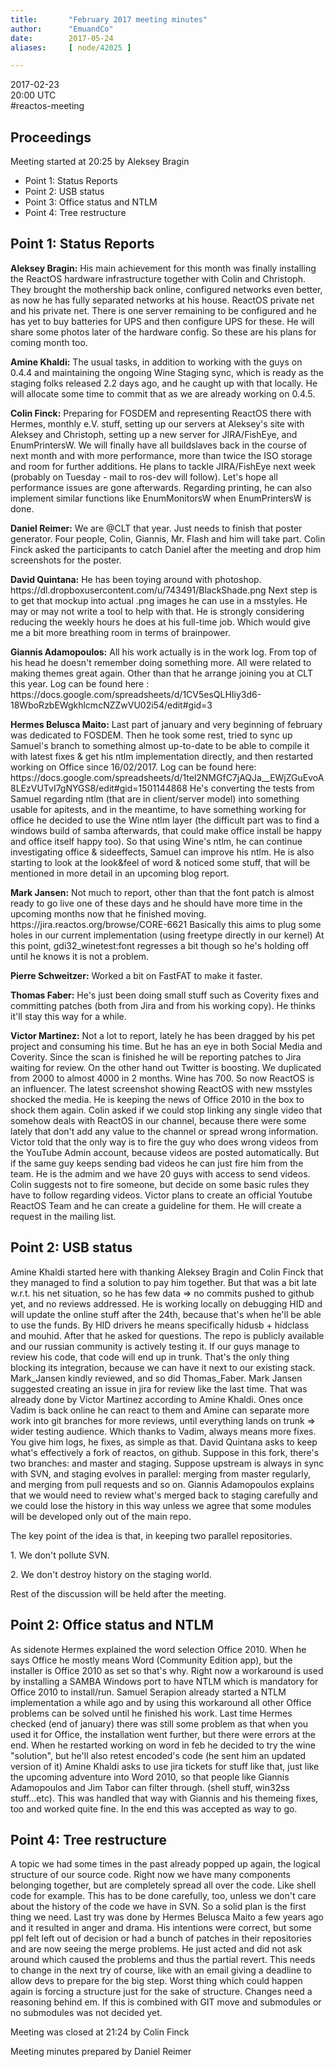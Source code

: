 ```yaml
---
title:       "February 2017 meeting minutes"
author:      "EmuandCo"
date:        2017-05-24
aliases:     [ node/42025 ]

---
```


<p>2017-02-23<br />
	20:00 UTC<br />
	#reactos-meeting</p>
<h2>Proceedings</h2>
<p>Meeting started at 20:25 by Aleksey Bragin</p>
<ul>
    <li>Point 1: Status Reports</li>
    <li>Point 2: USB status</li>
	<li>Point 3: Office status and NTLM</li>
	<li>Point 4: Tree restructure</li>
</ul>

<h2>Point 1: Status Reports</h2>

<p><b>Aleksey Bragin:</b> His main achievement for this month was finally installing the ReactOS hardware infrastructure together with Colin and Christoph. They brought the mothership back online, configured networks even better, as now he has fully separated networks at his house. ReactOS private net and his private net. There is one server remaining to be configured and he has yet to buy batteries for UPS and then configure UPS for these. He will share some photos later of the hardware config. So these are his plans for coming month too.</p>

<p><b>Amine Khaldi:</b> The usual tasks, in addition to working with the guys on 0.4.4 and maintaining the ongoing Wine Staging sync, which is ready as the staging folks released 2.2 days ago, and he caught up with that locally. He will allocate some time to commit that as we are already working on 0.4.5.</p>

<p><b>Colin Finck:</b> Preparing for FOSDEM and representing ReactOS there with Hermes, monthly e.V. stuff, setting up our servers at Aleksey's site with Aleksey and Christoph, setting up a new server for JIRA/FishEye, and EnumPrintersW. We will finally have all buildslaves back in the course of next month and with more performance, more than twice the ISO storage and room for further additions. He plans to tackle JIRA/FishEye next week (probably on Tuesday - mail to ros-dev will follow). Let's hope all performance issues are gone afterwards. Regarding printing, he can also implement similar functions like EnumMonitorsW when EnumPrintersW is done.</p>

<p><b>Daniel Reimer:</b> We are @CLT that year. Just needs to finish that poster generator. Four people, Colin, Giannis, Mr. Flash and him will take part. Colin Finck asked the participants to catch Daniel after the meeting and drop him screenshots for the poster.</p>

<p><b>David Quintana:</b> He has been toying around with photoshop. https://dl.dropboxusercontent.com/u/743491/BlackShade.png Next step is to get that mockup into actual .png images he can use in a msstyles. He may or may not write a tool to help with that. He is strongly considering reducing the weekly hours he does at his full-time job. Which would give me a bit more breathing room in terms of brainpower.</p>

<p><b>Giannis Adamopoulos:</b> All his work actually is in the work log. From top of his head he doesn't remember doing something more. All were related to making themes great again. Other than that he arrange joining you at CLT this year. Log can be found here : https://docs.google.com/spreadsheets/d/1CV5esQLHIiy3d6-18WboRzbEWgkhlcmcNZZwVU02i54/edit#gid=3</p>

<p><b>Hermes Belusca Maito:</b> Last part of january and very beginning of february was dedicated to FOSDEM. Then he took some rest, tried to sync up Samuel's branch to something almost up-to-date to be able to compile it with latest fixes & get his ntlm implementation directly, and then restarted working on Office since 16/02/2017. Log can be found here: https://docs.google.com/spreadsheets/d/1tel2NMGfC7jAQJa__EWjZGuEvoA8LEzVUTvI7gNYGS8/edit#gid=1501144868 He's converting the tests from Samuel regarding ntlm (that are in client/server model) into something usable for apitests, and in the meantime, to have something working for office he decided to use the Wine ntlm layer (the difficult part was to find a windows build of samba afterwards, that could make office install be happy and office itself happy too). So that using Wine's ntlm, he can continue investigating office & sideeffects, Samuel can improve his ntlm. He is also starting to look at the look&feel of word & noticed some stuff, that will be mentioned in more detail in an upcoming blog report.</p>

<p><b>Mark Jansen:</b> Not much to report, other than that the font patch is almost ready to go live one of these days and he should have more time in the upcoming months now that he finished moving. https://jira.reactos.org/browse/CORE-6621 Basically this aims to plug some holes in our current implementation (using freetype directly in our kernel) At this point, gdi32_winetest:font regresses a bit though so he's holding off until he knows it is not a problem.</p>

<p><b>Pierre Schweitzer:</b> Worked a bit on FastFAT to make it faster.</p>

<p><b>Thomas Faber:</b> He's just been doing small stuff such as Coverity fixes and committing patches (both from Jira and from his working copy). He thinks it'll stay this way for a while.</p>

<p><b>Victor Martinez:</b> Not a lot to report, lately he has been dragged by his pet project and consuming his time. But he has an eye in both Social Media and Coverity. Since the scan is finished he will be reporting patches to Jira waiting for review. On the other hand out Twitter is boosting. We duplicated from 2000 to almost 4000 in 2 months. Wine has 700. So now ReactOS is an influencer. The latest screenshot showing ReactOS with new msstyles shocked the media. He is keeping the news of Office 2010 in the box to shock them again. Colin asked if we could stop linking any single video that somehow deals with ReactOS in our channel, because there were some lately that don't add any value to the channel or spread wrong information. Victor told that the only way is to fire the guy who does wrong videos from the YouTube Admin account, because videos are posted automatically. But if the same guy keeps sending bad videos he can just fire him from the team. He is the admim and we have 20 guys with access to send videos. Colin suggests not to fire someone, but decide on some basic rules they have to follow regarding videos. Victor plans to create an official Youtube ReactOS Team and he can create a guideline for them. He will create a request in the mailing list.</p>

<h2>Point 2: USB status</h2>

<p>Amine Khaldi started here with thanking Aleksey Bragin and Colin Finck that they managed to find a solution to pay him together. But that was a bit late w.r.t. his net situation, so he has few data => no commits pushed to github yet, and no reviews addressed. He is working locally on debugging HID and will update the online stuff after the 24th, because that's when he'll be able to use the funds. By HID drivers he means specifically hidusb + hidclass and mouhid. After that he asked for questions. The repo is publicly available and our russian community is actively testing it. If our guys manage to review his code, that code will end up in trunk. That's the only thing blocking its integration, because we can have it next to our existing stack. Mark_Jansen kindly reviewed, and so did Thomas_Faber. Mark Jansen suggested creating an issue in jira for review like the last time. That was already done by Victor Martinez according to Amine Khaldi. Ones once Vadim is back online he can react to them and Amine can separate more work into git branches for more reviews, until everything lands on trunk => wider testing audience. Which thanks to Vadim, always means more fixes. You give him logs, he fixes, as simple as that. David Quintana asks to keep what's effectively a fork of reactos, on github. Suppose in this fork, there's two branches: and master and staging. Suppose upstream is always in sync with SVN, and staging evolves in parallel: merging from master regularly, and merging from pull requests and so on. Giannis Adamopoulos explains that we would need to review what's merged back to staging carefully and we could lose the history in this way unless we agree that some modules will be developed only out of the main repo.</p>
<p>The key point of the idea is that, in keeping two parallel repositories.</p>
<p>1. We don't pollute SVN.</p>
<p>2. We don't destroy history on the staging world.</p>
<p>Rest of the discussion will be held after the meeting.</p>

<h2>Point 2: Office status and NTLM</h2>

<p>As sidenote Hermes explained the word selection Office 2010. When he says Office he mostly means Word (Community Edition app), but the installer is Office 2010 as set so that's why. Right now a workaround is used by installing a SAMBA Windows port to have NTLM which is mandatory for Office 2010 to install/run. Samuel Serapion already started a NTLM implementation a while ago and by using this workaround all other Office problems can be solved until he finished his work. Last time Hermes checked (end of january) there was still some problem as that when you used it for Office, the installation went further, but there were errors at the end. When he restarted working on word in feb he decided to try the wine "solution", but he'll also retest encoded's code (he sent him an updated version of it) Amine Khaldi asks to use jira tickets for stuff like that, just like the upcoming adventure into Word 2010, so that people like Giannis Adamopoulos and Jim Tabor can filter through. (shell stuff, win32ss stuff...etc). This was handled that way with Giannis and his themeing fixes, too and worked quite fine. In the end this was accepted as way to go.</p>

<h2>Point 4: Tree restructure</h2>

<p>A topic we had some times in the past already popped up again, the logical structure of our source code. Right now we have many components belonging together, but are completely spread all over the code. Like shell code for example. This has to be done carefully, too, unless we don't care about the history of the code we have in SVN. So a solid plan is the first thing we need. Last try was done by Hermes Belusca Maito a few years ago and it resulted in anger and drama. His intentions were correct, but some ppl felt left out of decision or had a bunch of patches in their repositories and are now seeing the merge problems. He just acted and did not ask around which caused the problems and thus the partial revert. This needs to change in the next try of course, like with an email giving a deadline to allow devs to prepare for the big step. Worst thing which could happen again is forcing a structure just for the sake of structure. Changes need a reasoning behind em. If this is combined with GIT move and submodules or no submodules was not decided yet.</p>

<p>Meeting was closed at 21:24 by Colin Finck</p>
<p>Meeting minutes prepared by Daniel Reimer</p>
